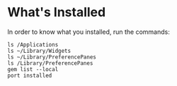 # What's Installed


In order to know what you installed, run the commands:

	ls /Applications
	ls ~/Library/Widgets
	ls ~/Library/PreferencePanes
	ls /Library/PreferencePanes
	gem list --local
	port installed